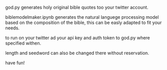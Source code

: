 god.py generates holy original bible quotes too your twitter account.

biblemodelmaker.ipynb generates the natural languege processing model based on the composition of the bible,
this can be easly adapted to fit your needs.

to run on your twitter ad your api key and auth token to god.py where specified withen.

length and seedword can also be changed there without reservation.

have fun!
